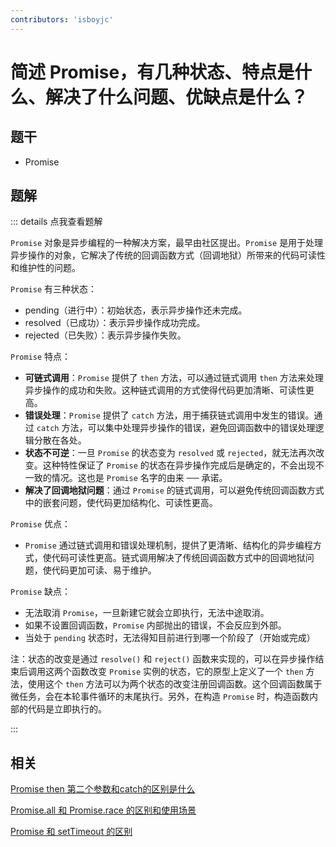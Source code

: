 ```yaml
---
contributors: 'isboyjc'
---
```


# 简述 Promise，有几种状态、特点是什么、解决了什么问题、优缺点是什么？


## 题干

- Promise



## 题解

::: details 点我查看题解

`Promise` 对象是异步编程的一种解决方案，最早由社区提出。`Promise` 是用于处理异步操作的对象，它解决了传统的回调函数方式（回调地狱）所带来的代码可读性和维护性的问题。


`Promise` 有三种状态：

- pending（进行中）：初始状态，表示异步操作还未完成。
- resolved（已成功）：表示异步操作成功完成。
- rejected（已失败）：表示异步操作失败。


`Promise` 特点：

- **可链式调用**：`Promise` 提供了 `then` 方法，可以通过链式调用 `then` 方法来处理异步操作的成功和失败。这种链式调用的方式使得代码更加清晰、可读性更高。
- **错误处理**：`Promise` 提供了 `catch` 方法，用于捕获链式调用中发生的错误。通过 `catch` 方法，可以集中处理异步操作的错误，避免回调函数中的错误处理逻辑分散在各处。
- **状态不可逆**：一旦 `Promise` 的状态变为 `resolved` 或 `rejected`，就无法再次改变。这种特性保证了 `Promise` 的状态在异步操作完成后是确定的，不会出现不一致的情况。这也是 `Promise` 名字的由来 ── 承诺。
- **解决了回调地狱问题**：通过 `Promise` 的链式调用，可以避免传统回调函数方式中的嵌套问题，使代码更加结构化、可读性更高。


`Promise` 优点：

- `Promise` 通过链式调用和错误处理机制，提供了更清晰、结构化的异步编程方式，使代码可读性更高。链式调用解决了传统回调函数方式中的回调地狱问题，使代码更加可读、易于维护。

`Promise` 缺点：

- 无法取消 `Promise`，一旦新建它就会立即执行，无法中途取消。
- 如果不设置回调函数，`Promise` 内部抛出的错误，不会反应到外部。
- 当处于 `pending` 状态时，无法得知目前进行到哪一个阶段了（开始或完成）


注：状态的改变是通过 `resolve()` 和 `reject()` 函数来实现的，可以在异步操作结束后调用这两个函数改变 `Promise` 实例的状态，它的原型上定义了一个 `then` 方法，使用这个 `then` 方法可以为两个状态的改变注册回调函数。这个回调函数属于微任务，会在本轮事件循环的末尾执行。另外，在构造 `Promise` 时，构造函数内部的代码是立即执行的。

:::

## 相关

[Promise then 第二个参数和catch的区别是什么](./070030_then_secondparam_and_catch.md)

[Promise.all 和 Promise.race 的区别和使用场景](./070040_promise_all_and_race.md)

[Promise 和 setTimeout 的区别](./070050_promise_and_settimeout.md)